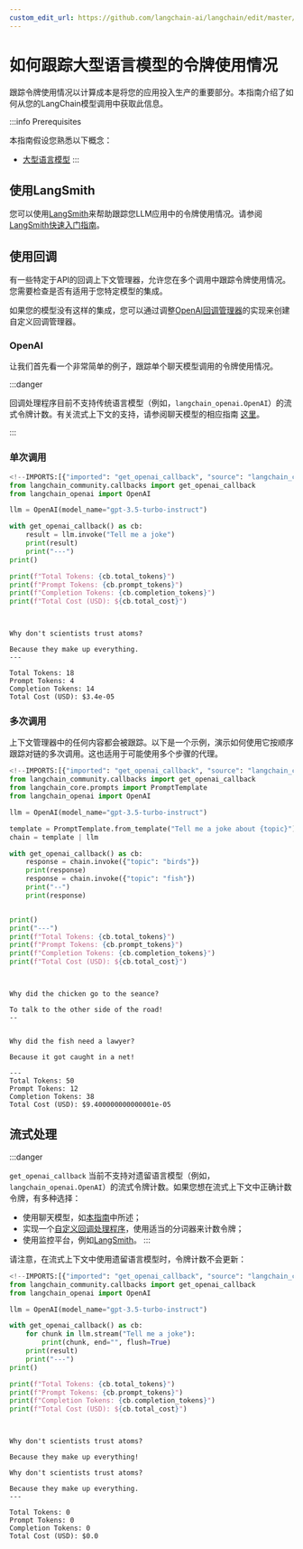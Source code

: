 ```yaml
---
custom_edit_url: https://github.com/langchain-ai/langchain/edit/master/docs/docs/how_to/llm_token_usage_tracking.ipynb
---
```

# 如何跟踪大型语言模型的令牌使用情况

跟踪令牌使用情况以计算成本是将您的应用投入生产的重要部分。本指南介绍了如何从您的LangChain模型调用中获取此信息。

:::info Prerequisites

本指南假设您熟悉以下概念：

- [大型语言模型](/docs/concepts/#llms)
:::

## 使用LangSmith

您可以使用[LangSmith](https://www.langchain.com/langsmith)来帮助跟踪您LLM应用中的令牌使用情况。请参阅[LangSmith快速入门指南](https://docs.smith.langchain.com/)。

## 使用回调

有一些特定于API的回调上下文管理器，允许您在多个调用中跟踪令牌使用情况。您需要检查是否有适用于您特定模型的集成。

如果您的模型没有这样的集成，您可以通过调整[OpenAI回调管理器](https://python.langchain.com/api_reference/community/callbacks/langchain_community.callbacks.openai_info.OpenAICallbackHandler.html)的实现来创建自定义回调管理器。

### OpenAI

让我们首先看一个非常简单的例子，跟踪单个聊天模型调用的令牌使用情况。

:::danger

回调处理程序目前不支持传统语言模型（例如，`langchain_openai.OpenAI`）的流式令牌计数。有关流式上下文的支持，请参阅聊天模型的相应指南 [这里](/docs/how_to/chat_token_usage_tracking)。

:::

### 单次调用


```python
<!--IMPORTS:[{"imported": "get_openai_callback", "source": "langchain_community.callbacks", "docs": "https://python.langchain.com/api_reference/community/callbacks/langchain_community.callbacks.manager.get_openai_callback.html", "title": "How to track token usage for LLMs"}, {"imported": "OpenAI", "source": "langchain_openai", "docs": "https://python.langchain.com/api_reference/openai/llms/langchain_openai.llms.base.OpenAI.html", "title": "How to track token usage for LLMs"}]-->
from langchain_community.callbacks import get_openai_callback
from langchain_openai import OpenAI

llm = OpenAI(model_name="gpt-3.5-turbo-instruct")

with get_openai_callback() as cb:
    result = llm.invoke("Tell me a joke")
    print(result)
    print("---")
print()

print(f"Total Tokens: {cb.total_tokens}")
print(f"Prompt Tokens: {cb.prompt_tokens}")
print(f"Completion Tokens: {cb.completion_tokens}")
print(f"Total Cost (USD): ${cb.total_cost}")
```
```output


Why don't scientists trust atoms?

Because they make up everything.
---

Total Tokens: 18
Prompt Tokens: 4
Completion Tokens: 14
Total Cost (USD): $3.4e-05
```
### 多次调用

上下文管理器中的任何内容都会被跟踪。以下是一个示例，演示如何使用它按顺序跟踪对链的多次调用。这也适用于可能使用多个步骤的代理。


```python
<!--IMPORTS:[{"imported": "get_openai_callback", "source": "langchain_community.callbacks", "docs": "https://python.langchain.com/api_reference/community/callbacks/langchain_community.callbacks.manager.get_openai_callback.html", "title": "How to track token usage for LLMs"}, {"imported": "PromptTemplate", "source": "langchain_core.prompts", "docs": "https://python.langchain.com/api_reference/core/prompts/langchain_core.prompts.prompt.PromptTemplate.html", "title": "How to track token usage for LLMs"}, {"imported": "OpenAI", "source": "langchain_openai", "docs": "https://python.langchain.com/api_reference/openai/llms/langchain_openai.llms.base.OpenAI.html", "title": "How to track token usage for LLMs"}]-->
from langchain_community.callbacks import get_openai_callback
from langchain_core.prompts import PromptTemplate
from langchain_openai import OpenAI

llm = OpenAI(model_name="gpt-3.5-turbo-instruct")

template = PromptTemplate.from_template("Tell me a joke about {topic}")
chain = template | llm

with get_openai_callback() as cb:
    response = chain.invoke({"topic": "birds"})
    print(response)
    response = chain.invoke({"topic": "fish"})
    print("--")
    print(response)


print()
print("---")
print(f"Total Tokens: {cb.total_tokens}")
print(f"Prompt Tokens: {cb.prompt_tokens}")
print(f"Completion Tokens: {cb.completion_tokens}")
print(f"Total Cost (USD): ${cb.total_cost}")
```
```output


Why did the chicken go to the seance?

To talk to the other side of the road!
--


Why did the fish need a lawyer?

Because it got caught in a net!

---
Total Tokens: 50
Prompt Tokens: 12
Completion Tokens: 38
Total Cost (USD): $9.400000000000001e-05
```
## 流式处理

:::danger

`get_openai_callback` 当前不支持对遗留语言模型（例如，`langchain_openai.OpenAI`）的流式令牌计数。如果您想在流式上下文中正确计数令牌，有多种选择：

- 使用聊天模型，如[本指南](/docs/how_to/chat_token_usage_tracking)中所述；
- 实现一个[自定义回调处理程序](/docs/how_to/custom_callbacks/)，使用适当的分词器来计数令牌；
- 使用监控平台，例如[LangSmith](https://www.langchain.com/langsmith)。
:::

请注意，在流式上下文中使用遗留语言模型时，令牌计数不会更新：


```python
<!--IMPORTS:[{"imported": "get_openai_callback", "source": "langchain_community.callbacks", "docs": "https://python.langchain.com/api_reference/community/callbacks/langchain_community.callbacks.manager.get_openai_callback.html", "title": "How to track token usage for LLMs"}, {"imported": "OpenAI", "source": "langchain_openai", "docs": "https://python.langchain.com/api_reference/openai/llms/langchain_openai.llms.base.OpenAI.html", "title": "How to track token usage for LLMs"}]-->
from langchain_community.callbacks import get_openai_callback
from langchain_openai import OpenAI

llm = OpenAI(model_name="gpt-3.5-turbo-instruct")

with get_openai_callback() as cb:
    for chunk in llm.stream("Tell me a joke"):
        print(chunk, end="", flush=True)
    print(result)
    print("---")
print()

print(f"Total Tokens: {cb.total_tokens}")
print(f"Prompt Tokens: {cb.prompt_tokens}")
print(f"Completion Tokens: {cb.completion_tokens}")
print(f"Total Cost (USD): ${cb.total_cost}")
```
```output


Why don't scientists trust atoms?

Because they make up everything!

Why don't scientists trust atoms?

Because they make up everything.
---

Total Tokens: 0
Prompt Tokens: 0
Completion Tokens: 0
Total Cost (USD): $0.0
```